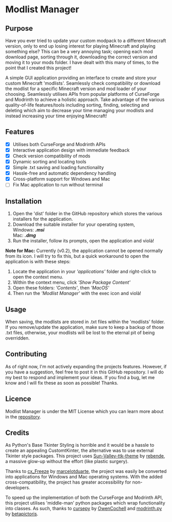# Modlist Manager
## Purpose
Have you ever tried to update your custom modpack to a different Minecraft version, only to end up losing interest for
playing Minecraft and playing something else? This can be a very annoying task; opening each mod download page, sorting
through it, downloading the correct version and moving it to your mods folder. I have dealt with this many of times, to
the point that I created this project!

A simple GUI application providing an interface to create and store your custom Minecraft 'modlists'. Seamlessly 
check compatibility or download the modlist for a specific Minecraft version and mod loader of your choosing. Seamlessly
utilises APIs from popular platforms of CurseForge and Modrinth to achieve a holistic approach. Take advantage of the 
various quality-of-life features/tools including sorting, finding, selecting and deleting which aim to decrease your 
time managing your modlists and instead increasing your time enjoying Minecraft!
## Features
- [X] Utilises both CurseForge and Modrinth APIs
- [X] Interactive application design with immediate feedback
- [X] Check version compatibility of mods
- [X] Dynamic sorting and locating tools
- [X] Simple .txt saving and loading functionality
- [X] Hassle-free and automatic dependency handling
- [X] Cross-platform support for Windows and Mac
- [ ] Fix Mac application to run without terminal
## Installation
1. Open the 'dist' folder in the GitHub repository which stores the various installers for the application.
2. Download the suitable installer for your operating system,<br>Windows: ***.msi***<br>Mac: ***.dmg***
3. Run the installer, follow its prompts, open the application and violà!

**Note for Mac:** Currently (v0.2), the application cannot be opened normally from its icon. I will try to fix this, but
a quick workaround to open the application is with these steps:
1. Locate the application in your *'applications'* folder and right-click to open the context menu.
2. Within the context menu, click *'Show Package Content'*
3. Open these folders: *'Contents'*, then *'MacOS'*
4. Then run the *'Modlist Manager'* with the exec icon and violà!
## Usage
When saving, the modlists are stored in .txt files within the 'modlists' folder. If you remove/update the application,
make sure to keep a backup of those .txt files, otherwise, your modlists will be lost to the eternal pit of being 
overridden.
## Contributing
As of right now, I'm not actively expanding the projects features. However, if you have a suggestion, feel free to post
it in this GitHub repository. I will do my best to respond and implement your ideas. If you find a bug, let me know and
I will fix these as soon as possible! Thanks.
## Licence
Modlist Manager is under the MIT License which you can learn more about in the [repository](https://github.com/IronExcavater/Modlist-Manager/blob/main/LICENSE).
## Credits
As Python's Base Tkinter Styling is horrible and it would be a hassle to create an appealing CustomtKinter, the
alternative was to use external Tkinter style packages. This project uses [Sun-Valley-ttk-theme](https://github.com/rdbende/Sun-Valley-ttk-theme) by [rebende](https://github.com/rdbende), a massive
glow-up without the effort (like plastic surgery).

Thanks to [cx_Freeze](https://github.com/marcelotduarte/cx_Freeze) by [marcelotduarte](https://github.com/marcelotduarte), the project was easily be 
converted into applications for Windows and Mac operating systems. With the added cross-compatibility, the project has 
greater accessibility for non-developers.

To speed up the implementation of both the CurseForge and Modrinth API, this project utilises 'middle-man' python 
packages which wrap functionality into classes. As such, thanks to [cursepy](https://github.com/OwenCochell/cursepy) by [OwenCochell](https://github.com/OwenCochell) 
and [modrinth.py](https://github.com/betapictoris/modrinth.py) by [betapictoris](https://github.com/betapictoris).
